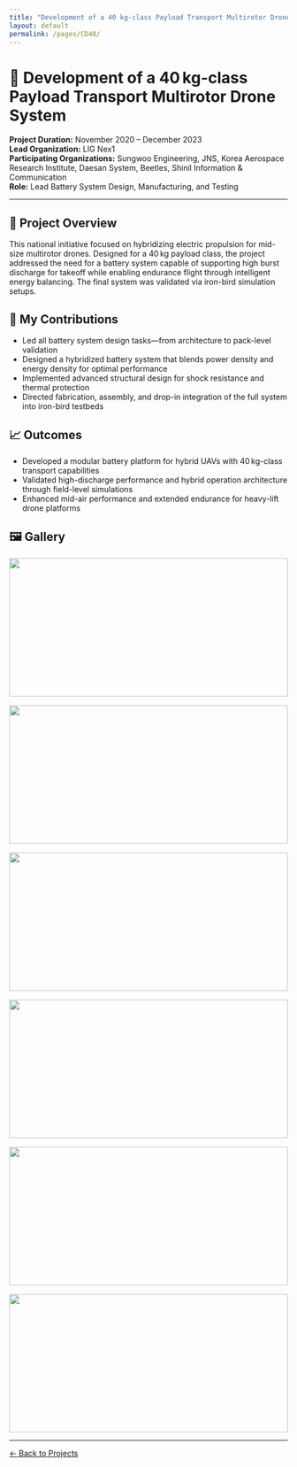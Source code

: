 ```yaml
---
title: "Development of a 40 kg-class Payload Transport Multirotor Drone System"
layout: default
permalink: /pages/CD40/
---
```


<h1>🔋 Development of a 40 kg-class Payload Transport Multirotor Drone System</h1>

<p><strong>Project Duration:</strong> November 2020 – December 2023<br>
<strong>Lead Organization:</strong> LIG Nex1<br>
<strong>Participating Organizations:</strong> Sungwoo Engineering, JNS, Korea Aerospace Research Institute, Daesan System, Beetles, Shinil Information & Communication<br>
<strong>Role:</strong> Lead Battery System Design, Manufacturing, and Testing</p>

<hr>

<h2>🔧 Project Overview</h2>
<p>
This national initiative focused on hybridizing electric propulsion for mid-size multirotor drones. Designed for a 40 kg payload class, the project addressed the need for a battery system capable of supporting high burst discharge for takeoff while enabling endurance flight through intelligent energy balancing. The final system was validated via iron-bird simulation setups.
</p>

<h2>🧠 My Contributions</h2>
<ul>
  <li>Led all battery system design tasks—from architecture to pack-level validation</li>
  <li>Designed a hybridized battery system that blends power density and energy density for optimal performance</li>
  <li>Implemented advanced structural design for shock resistance and thermal protection</li>
  <li>Directed fabrication, assembly, and drop-in integration of the full system into iron-bird testbeds</li>
</ul>

<h2>📈 Outcomes</h2>
<ul>
  <li>Developed a modular battery platform for hybrid UAVs with 40 kg-class transport capabilities</li>
  <li>Validated high-discharge performance and hybrid operation architecture through field-level simulations</li>
  <li>Enhanced mid-air performance and extended endurance for heavy-lift drone platforms</li>
</ul>

<h2>🖼️ Gallery</h2>
<div style="display: grid; grid-template-columns: repeat(auto-fit, minmax(300px, 1fr)); gap: 1rem;">
  <img src="{{ site.baseurl }}/assets/CD40/0.jpg" style="width: 100%; height: 250px; object-fit: cover;">
  <img src="{{ site.baseurl }}/assets/CD40/1.jpg" style="width: 100%; height: 250px; object-fit: cover;">
  <img src="{{ site.baseurl }}/assets/CD40/2.jpg" style="width: 100%; height: 250px; object-fit: cover;">
  <img src="{{ site.baseurl }}/assets/CD40/3.jpg" style="width: 100%; height: 250px; object-fit: cover;">
  <img src="{{ site.baseurl }}/assets/CD40/4.jpg" style="width: 100%; height: 250px; object-fit: cover;">
  <img src="{{ site.baseurl }}/assets/CD40/5.jpg" style="width: 100%; height: 250px; object-fit: cover;">
</div>

<hr>
<p><a href="{{ site.baseurl }}/projects/">← Back to Projects</a></p>
